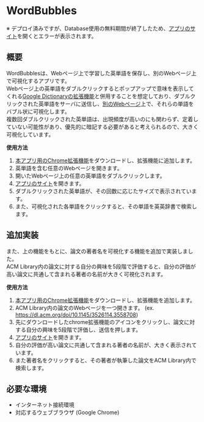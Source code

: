 # WordBubbles
※ デプロイ済みですが、Database使用の無料期間が終了したため、[アプリのサイト](https://wordbubbles.herokuapp.com/words/index)を開くとエラーが表示されます。
## 概要
WordBubblesは、Webページ上で学習した英単語を保存し、別のWebページ上で可視化するアプリです。  
Webページ上の英単語をダブルクリックするとポップアップで意味を表示してくれる[Google Dictionaryの拡張機能](https://chromewebstore.google.com/detail/google-dictionary-by-goog/mgijmajocgfcbeboacabfgobmjgjcoja?hl=en)と併用することを想定しており、ダブルクリックされた英単語をサーバに送信し、[別のWebページ](https://wordbubbles.herokuapp.com/words/index)上で、それらの単語をバブル状に可視化します。  
複数回ダブルクリックされた英単語は、出現頻度が高いのにも関わらず、定着していない可能性があり、優先的に暗記する必要があると考えられるので、大きく可視化しています。  

**使用方法**
1. [本アプリ用のChrome拡張機能](https://github.com/reireirei1221/WordBubbles_Extension_word.git)をダウンロードし、拡張機能に追加します。
2. 英単語を含む任意のWebページを開きます。
3. 開いたWebページ上の任意の英単語をダブルクリックします。
4. [アプリのサイト](https://wordbubbles.herokuapp.com/words/index)を開きます。
5. ダブルクリックされた英単語が、その回数に応じたサイズで表示されています。
6. また、可視化された各単語をクリックすると、その単語を英英辞書で検索します。

## 追加実装
また、上の機能をもとに、論文の著者名を可視化する機能を追加で実装しました。  
ACM Library内の論文に対する自分の興味を5段階で評価すると、自分の評価が高い論文に共通して含まれる著者の名前が大きく可視化されます。

**使用方法**
1. [本アプリ用のChrome拡張機能](https://github.com/reireirei1221/WordBubble_Extension_author.git)をダウンロードし、拡張機能を追加します。
2. ACM Library内の論文のWebページを一つ開きます。 (ex. https://dl.acm.org/doi/10.1145/3526114.3558708)
3. 先にダウンロードしたchrome拡張機能のアイコンをクリックし、論文に対する自分の興味を5段階で評価し、送信を押します。
4. [アプリのサイト](https://wordbubbles.herokuapp.com/authors/index)を開きます。
5. 自分の評価が高い論文に共通して含まれる著者の名前が、大きく表示されています。
6. また著者名をクリックすると、その著者が執筆した論文をACM Library内で検索します。

## 必要な環境
- インターネット接続環境
- 対応するウェブブラウザ (Google Chrome)
